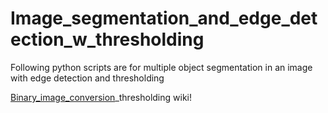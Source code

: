 # Image_segmentation_and_edge_detection_w_thresholding
Following python scripts are for multiple object segmentation in an image with edge detection and thresholding

[Binary_image_conversion](https://github.com/mshong0320/Image_segmentation_and_edge_detection_w_thresholding/blob/master/a1_1.pgm)_thresholding wiki!
